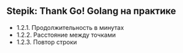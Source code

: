 ## Stepik: Thank Go! Golang на практике

* 1.2.1. Продолжительность в минутах
* 1.2.2. Расстояние между точками
* 1.2.3. Повтор строки